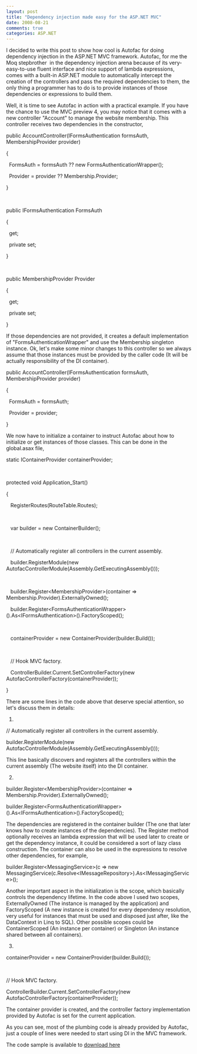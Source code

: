 ```yaml
---
layout: post
title: "Dependency injection made easy for the ASP.NET MVC"
date: 2008-08-21
comments: true
categories: ASP.NET
---
```


I decided to write this post to show how cool is Autofac for doing
dependency injection in the ASP.NET MVC framework. Autofac, for me the
Moq stepbrother  in the dependency injection arena because of its
very-easy-to-use fluent interface and nice support of lambda
expressions, comes with a built-in ASP.NET module to automatically
intercept the creation of the controllers and pass the required
dependencies to them, the only thing a programmer has to do is to
provide instances of those dependencies or expressions to build them.

Well, it is time to see Autofac in action with a practical example. If
you have the chance to use the MVC preview 4, you may notice that it
comes with a new controller "Account" to manage the website membership.
This controller receives two dependencies in the constructor,

public AccountController(IFormsAuthentication formsAuth,
MembershipProvider provider)

{

  FormsAuth = formsAuth ?? new FormsAuthenticationWrapper();

  Provider = provider ?? Membership.Provider;

}

 

public IFormsAuthentication FormsAuth

{

  get;

  private set;

}

 

public MembershipProvider Provider

{

  get;

  private set;

}

If those dependencies are not provided, it creates a default
implementation of "FormsAuthenticationWrapper" and use the Membership
singleton instance. Ok, let's make some minor changes to this controller
so we always assume that those instances must be provided by the caller
code (It will be actually responsibility of the DI container).

public AccountController(IFormsAuthentication formsAuth,
MembershipProvider provider)

{

  FormsAuth = formsAuth;

  Provider = provider;

}

We now have to initialize a container to instruct Autofac about how to
initialize or get instances of those classes. This can be done in the
global.asax file,

static IContainerProvider containerProvider;

 

protected void Application\_Start()

{

   RegisterRoutes(RouteTable.Routes);

 

   var builder = new ContainerBuilder();

 

   // Automatically register all controllers in the current assembly.

   builder.RegisterModule(new
AutofacControllerModule(Assembly.GetExecutingAssembly()));

 

   builder.Register\<MembershipProvider\>(container =\>
Membership.Provider).ExternallyOwned();

  
builder.Register\<FormsAuthenticationWrapper\>().As\<IFormsAuthentication\>().FactoryScoped();

 

   containerProvider = new ContainerProvider(builder.Build());

 

   // Hook MVC factory.

   ControllerBuilder.Current.SetControllerFactory(new
AutofacControllerFactory(containerProvider));

}

There are some lines in the code above that deserve special attention,
so let's discuss them in details:

1.

// Automatically register all controllers in the current assembly.

builder.RegisterModule(new
AutofacControllerModule(Assembly.GetExecutingAssembly()));

This line basically discovers and registers all the controllers within
the current assembly (The website itself) into the DI container.

2.

builder.Register\<MembershipProvider\>(container =\>
Membership.Provider).ExternallyOwned();

builder.Register\<FormsAuthenticationWrapper\>().As\<IFormsAuthentication\>().FactoryScoped();

The dependencies are registered in the container builder (The one that
later knows how to create instances of the dependencies). The Register
method optionally receives an lambda expression that will be used later
to create or get the dependency instance, it could be considered a sort
of lazy class construction. The container can also be used in the
expressions to resolve other dependencies, for example,

builder.Register\<MessagingService\>(c =\> new
MessagingService(c.Resolve\<IMessageRepository\>).As\<IMessagingService\>();

Another important aspect in the initialization is the scope, which
basically controls the dependency lifetime. In the code above I used two
scopes, ExternallyOwned (The instance is managed by the application) and
FactoryScoped (A new instance is created for every dependency
resolution, very useful for instances that must be used and disposed
just after, like the DataContext in Linq to SQL). Other possible scopes
could be ContainerScoped (An instance per container) or Singleton (An
instance shared between all containers).

3.

containerProvider = new ContainerProvider(builder.Build());

 

// Hook MVC factory.

ControllerBuilder.Current.SetControllerFactory(new
AutofacControllerFactory(containerProvider));

The container provider is created, and the controller factory
implementation provided by Autofac is set for the current application.

As you can see, most of the plumbing code is already provided by
Autofac, just a couple of lines were needed to start using DI in the MVC
framework.

The code sample is available to [download
here](/images/legacy/MvcDI.zip)


